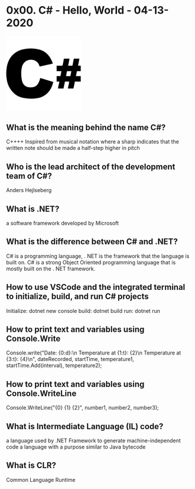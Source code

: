# 0x00. C# - Hello, World - 04-13-2020

<img alt="C#" src="https://github.com/alzheimeer/holbertonschool-csharp/blob/master/csharp.svg" width=40% height=40%>

## What is the meaning behind the name C#?
C++++
Inspired from musical notation where a sharp indicates that the written note should be made a half-step higher in pitch

##	Who is the lead architect of the development team of C#?
Anders Hejlseberg

##	What is .NET?
a software framework developed by Microsoft

##	What is the difference between C# and .NET?
C# is a programming language, . NET is the framework that the language is built on. 
C# is a strong Object Oriented programming language that is mostly built on the . NET framework.

##	How to use VSCode and the integrated terminal to initialize, build, and run C# projects
Initialize: dotnet new console
build: dotnet build
run: dotnet run

##	How to print text and variables using Console.Write
Console.write("Date: {0:d}:\n   Temperature at {1:t}: {2}\n   Temperature at {3:t}: {4}\n", dateRecorded, startTime, temperature1, startTime.Add(interval), temperature2);

##	How to print text and variables using Console.WriteLine
Console.WriteLine("{0} {1} {2}", number1, number2, number3);

##	What is Intermediate Language (IL) code?
a language used by .NET Framework to generate machine-independent code
a language with a purpose similar to Java bytecode

##	What is CLR?
Common Language Runtime
